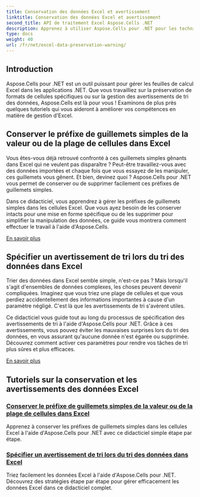 ```yaml
---
title: Conservation des données Excel et avertissement
linktitle: Conservation des données Excel et avertissement
second_title: API de traitement Excel Aspose.Cells .NET
description: Apprenez à utiliser Aspose.Cells pour .NET pour les techniques avancées de conservation des données Excel, telles que la conservation des préfixes entre guillemets simples dans les cellules et la spécification des avertissements de tri pendant le tri.
type: docs
weight: 40
url: /fr/net/excel-data-preservation-warning/
---
```

## Introduction

Aspose.Cells pour .NET est un outil puissant pour gérer les feuilles de calcul Excel dans les applications .NET. Que vous travailliez sur la préservation de formats de cellules spécifiques ou sur la gestion des avertissements de tri des données, Aspose.Cells est là pour vous ! Examinons de plus près quelques tutoriels qui vous aideront à améliorer vos compétences en matière de gestion d'Excel.

## Conserver le préfixe de guillemets simples de la valeur ou de la plage de cellules dans Excel

Vous êtes-vous déjà retrouvé confronté à ces guillemets simples gênants dans Excel qui ne veulent pas disparaître ? Peut-être travaillez-vous avec des données importées et chaque fois que vous essayez de les manipuler, ces guillemets vous gênent. Et bien, devinez quoi ? Aspose.Cells pour .NET vous permet de conserver ou de supprimer facilement ces préfixes de guillemets simples.

Dans ce didacticiel, vous apprendrez à gérer les préfixes de guillemets simples dans les cellules Excel. Que vous ayez besoin de les conserver intacts pour une mise en forme spécifique ou de les supprimer pour simplifier la manipulation des données, ce guide vous montrera comment effectuer le travail à l'aide d'Aspose.Cells.

[En savoir plus](./preserve-single-quote-prefix-of-cell-value-or-range-in-excel/)

## Spécifier un avertissement de tri lors du tri des données dans Excel

Trier des données dans Excel semble simple, n'est-ce pas ? Mais lorsqu'il s'agit d'ensembles de données complexes, les choses peuvent devenir compliquées. Imaginez que vous triez une plage de cellules et que vous perdiez accidentellement des informations importantes à cause d'un paramètre négligé. C'est là que les avertissements de tri s'avèrent utiles.

Ce didacticiel vous guide tout au long du processus de spécification des avertissements de tri à l'aide d'Aspose.Cells pour .NET. Grâce à ces avertissements, vous pouvez éviter les mauvaises surprises lors du tri des données, en vous assurant qu'aucune donnée n'est égarée ou supprimée. Découvrez comment activer ces paramètres pour rendre vos tâches de tri plus sûres et plus efficaces.

[En savoir plus](./specify-sort-warning-while-sorting-data-in-excel/)

## Tutoriels sur la conservation et les avertissements des données Excel
### [Conserver le préfixe de guillemets simples de la valeur ou de la plage de cellules dans Excel](./preserve-single-quote-prefix-of-cell-value-or-range-in-excel/)
Apprenez à conserver les préfixes de guillemets simples dans les cellules Excel à l'aide d'Aspose.Cells pour .NET avec ce didacticiel simple étape par étape.
### [Spécifier un avertissement de tri lors du tri des données dans Excel](./specify-sort-warning-while-sorting-data-in-excel/)
Triez facilement les données Excel à l'aide d'Aspose.Cells pour .NET. Découvrez des stratégies étape par étape pour gérer efficacement les données Excel dans ce didacticiel complet.